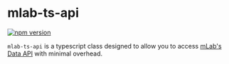 # mlab-ts-api
[![npm version](https://badge.fury.io/js/mlab-ts-api.svg)](https://badge.fury.io/js/mlab-ts-api)

`mlab-ts-api` is a typescript class designed to allow you to access [mLab's Data API](http://docs.mlab.com/data-api/#reference) with minimal overhead.
